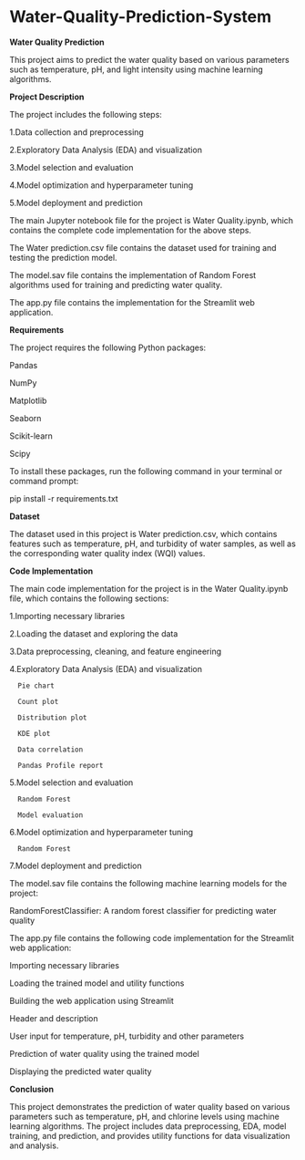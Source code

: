 # Water-Quality-Prediction-System

**Water Quality Prediction**

This project aims to predict the water quality based on various parameters such as temperature, pH, and light intensity using machine learning algorithms.

**Project Description**

   The project includes the following steps:

   1.Data collection and preprocessing

   2.Exploratory Data Analysis (EDA) and visualization

   3.Model selection and evaluation

   4.Model optimization and hyperparameter tuning

   5.Model deployment and prediction

The main Jupyter notebook file for the project is Water Quality.ipynb, which contains the complete code implementation for the above steps.

The Water prediction.csv file contains the dataset used for training and testing the prediction model.

The model.sav file contains the implementation of Random Forest algorithms used for training and predicting water quality.

The app.py file contains the implementation for the Streamlit web application.

**Requirements**

   The project requires the following Python packages:

   Pandas

   NumPy

   Matplotlib

   Seaborn

   Scikit-learn

   Scipy

To install these packages, run the following command in your terminal or command prompt:

pip install -r requirements.txt

**Dataset**

   The dataset used in this project is Water prediction.csv, which contains features such as temperature, pH, and turbidity of water samples, as well as the corresponding water quality index (WQI) values.

**Code Implementation**

   The main code implementation for the project is in the Water Quality.ipynb file, which contains the following sections:

   1.Importing necessary libraries

   2.Loading the dataset and exploring the data

   3.Data preprocessing, cleaning, and feature engineering

   4.Exploratory Data Analysis (EDA) and visualization

      Pie chart
   
      Count plot
   
      Distribution plot
   
      KDE plot
   
      Data correlation
   
      Pandas Profile report
   
   5.Model selection and evaluation

      Random Forest
   
      Model evaluation
   
   6.Model optimization and hyperparameter tuning

      Random Forest
   
   7.Model deployment and prediction

The model.sav file contains the following machine learning models for the project:

   RandomForestClassifier: A random forest classifier for predicting water quality

The app.py file contains the following code implementation for the Streamlit web application:

   Importing necessary libraries

   Loading the trained model and utility functions

   Building the web application using Streamlit

   Header and description

   User input for temperature, pH, turbidity and other parameters

   Prediction of water quality using the trained model

   Displaying the predicted water quality

**Conclusion**

This project demonstrates the prediction of water quality based on various parameters such as temperature, pH, and chlorine levels using machine learning algorithms. The project includes data preprocessing, EDA, model training, and prediction, and provides utility functions for data visualization and analysis.
